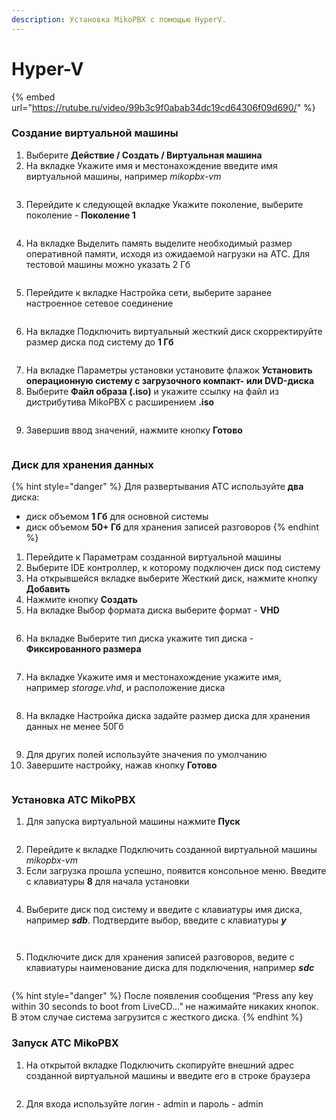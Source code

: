 ```yaml
---
description: Установка MikoPBX с помощью HyperV.
---
```


# Hyper-V

{% embed url="https://rutube.ru/video/99b3c9f0abab34dc19cd64306f09d690/" %}

### **Создание виртуальной машины**

1. Выберите **Действие / Создать / Виртуальная машина**
2. На вкладке Укажите имя и местонахождение введите имя виртуальной машины, например _mikopbx-vm_

<figure><img src="../../.gitbook/assets/MikoPBXHyperVInstallation_ru_1.png" alt=""><figcaption></figcaption></figure>

3. Перейдите к следующей вкладке Укажите поколение, выберите поколение - **Поколение 1**

<figure><img src="../../.gitbook/assets/MikoPBXHyperVInstallation_ru_2.png" alt=""><figcaption></figcaption></figure>

4. На вкладке Выделить память выделите необходимый размер оперативной памяти, исходя из ожидаемой нагрузки на АТС. Для тестовой машины можно указать 2 Гб

<figure><img src="../../.gitbook/assets/MikoPBXHyperVInstallation_ru_3.png" alt=""><figcaption></figcaption></figure>

5. Перейдите к вкладке Настройка сети, выберите заранее настроенное сетевое соединение

<figure><img src="../../.gitbook/assets/MikoPBXHyperVInstallation_ru_4.png" alt=""><figcaption></figcaption></figure>

6. На вкладке Подключить виртуальный жесткий диск скорректируйте размер диска под систему до **1 Гб**

<figure><img src="../../.gitbook/assets/MikoPBXHyperVInstallation_ru_5.png" alt=""><figcaption></figcaption></figure>

7. На вкладке Параметры установки установите флажок **Установить операционную систему с загрузочного компакт- или DVD-диска**
8. Выберите **Файл образа (.iso)** и укажите ссылку на файл из дистрибутива MikoPBX с расширением **.iso**

<figure><img src="../../.gitbook/assets/MikoPBXHyperVInstallation_ru_6.png" alt=""><figcaption></figcaption></figure>

9. Завершив ввод значений, нажмите кнопку **Готово**

<figure><img src="../../.gitbook/assets/MikoPBXHyperVInstallation_ru_7.png" alt=""><figcaption></figcaption></figure>

### **Диск для хранения данных**

{% hint style="danger" %}
Для развертывания АТС используйте **два** диска:

* диск объемом **1 Гб** для основной системы
* диск объемом **50+ Гб** для хранения записей разговоров
{% endhint %}

1. Перейдите к Параметрам созданной виртуальной машины
2. Выберите IDE контроллер, к которому подключен диск под систему
3. На открывшейся вкладке выберите Жесткий диск, нажмите кнопку **Добавить**
4. Нажмите кнопку **Создать**
5. На вкладке Выбор формата диска выберите формат - **VHD**

<figure><img src="../../.gitbook/assets/MikoPBXHyperVInstallation_ru_8.png" alt=""><figcaption></figcaption></figure>

6. На вкладке Выберите тип диска укажите тип диска - **Фиксированного размера**

<figure><img src="../../.gitbook/assets/MikoPBXHyperVInstallation_ru_9.png" alt=""><figcaption></figcaption></figure>

7. На вкладке Укажите имя и местонахождение укажите имя, например _storage.vhd_, и расположение диска

<figure><img src="../../.gitbook/assets/MikoPBXHyperVInstallation_ru_10.png" alt=""><figcaption></figcaption></figure>

8. На вкладке Настройка диска задайте размер диска для хранения данных не менее 50Гб

<figure><img src="../../.gitbook/assets/MikoPBXHyperVInstallation_ru_11.png" alt=""><figcaption></figcaption></figure>

9. Для других полей используйте значения по умолчанию
10. Завершите настройку, нажав кнопку **Готово**

<figure><img src="../../.gitbook/assets/MikoPBXHyperVInstallation_ru_12.png" alt=""><figcaption></figcaption></figure>

### **Установка АТС MikoPBX**

1. Для запуска виртуальной машины нажмите **Пуск**

<figure><img src="../../.gitbook/assets/MikoPBXHyperVInstallation_ru_13.png" alt=""><figcaption></figcaption></figure>

2. Перейдите к вкладке Подключить созданной виртуальной машины _mikopbx-vm_
3. Если загрузка прошла успешно, появится консольное меню. Введите с клавиатуры **8** для начала установки

<figure><img src="../../.gitbook/assets/MikoPBXHyperVInstallation_ru_14.png" alt=""><figcaption></figcaption></figure>

4. Выберите диск под систему и введите с клавиатуры имя диска, например _**sdb**_. Подтвердите выбор, введите с клавиатуры _**y**_

<figure><img src="../../.gitbook/assets/MikoPBXHyperVInstallation_ru_15.png" alt=""><figcaption></figcaption></figure>

<figure><img src="../../.gitbook/assets/MikoPBXHyperVInstallation_ru_16.png" alt=""><figcaption></figcaption></figure>

5. Подключите диск для хранения записей разговоров, ведите с клавиатуры наименование диска для подключения, например _**sdc**_

<figure><img src="../../.gitbook/assets/MikoPBXHyperVInstallation_ru_17.png" alt=""><figcaption></figcaption></figure>

{% hint style="danger" %}
После появления сообщения “Press any key within 30 seconds to boot from LiveCD…” не нажимайте никаких кнопок. В этом случае система загрузится с жесткого диска.
{% endhint %}

### **Запуск АТС MikoPBX**

1. На открытой вкладке Подключить скопируйте внешний адрес созданной виртуальной машины и введите его в строке браузера

<figure><img src="../../.gitbook/assets/MikoPBXHyperVInstallation_ru_18.png" alt=""><figcaption></figcaption></figure>

2. Для входа используйте логин - admin и пароль - admin

<figure><img src="../../.gitbook/assets/MikoPBXHyperVInstallation_19.png" alt=""><figcaption></figcaption></figure>
